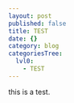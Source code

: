 ```yaml
---
layout: post
published: false
title: TEST
date: {}
category: blog
categoriesTree:
  lvl0:
    - TEST
---
```


this is a test.
